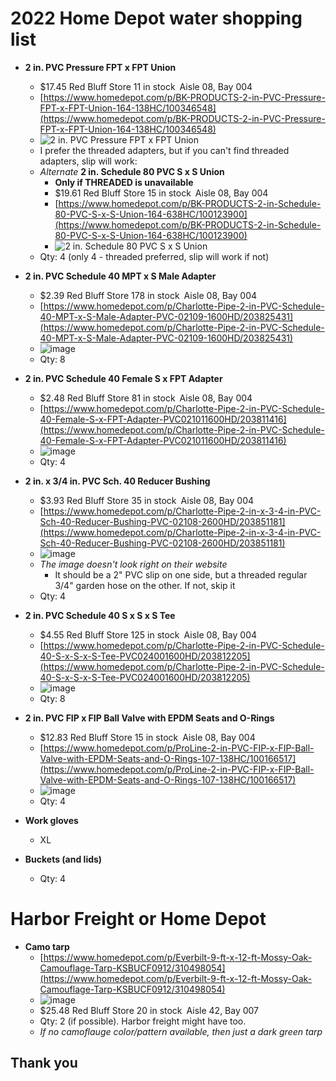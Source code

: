 # 2022 Home Depot water shopping list

- **2 in. PVC Pressure FPT x FPT Union**
  - $17.45 Red Bluff Store 11 in stock Aisle 08, Bay 004
  - [https://www.homedepot.com/p/BK-PRODUCTS-2-in-PVC-Pressure-FPT-x-FPT-Union-164-138HC/100346548](https://www.homedepot.com/p/BK-PRODUCTS-2-in-PVC-Pressure-FPT-x-FPT-Union-164-138HC/100346548)
  - ![2 in. PVC Pressure FPT x FPT Union](https://images.thdstatic.com/productImages/864f902d-363e-4ada-9ee6-05dbc4e838f5/svn/white-bk-products-pvc-fittings-164-138hc-64_400.jpg)
  - I prefer the threaded adapters, but if you can't find threaded adapters, slip will work:
  - *Alternate* **2 in. Schedule 80 PVC S x S Union**
    - **Only if THREADED is unavailable**
    - $19.61 Red Bluff Store 15 in stock Aisle 08, Bay 004
    - [https://www.homedepot.com/p/BK-PRODUCTS-2-in-Schedule-80-PVC-S-x-S-Union-164-638HC/100123900](https://www.homedepot.com/p/BK-PRODUCTS-2-in-Schedule-80-PVC-S-x-S-Union-164-638HC/100123900)
    - ![2 in. Schedule 80 PVC S x S Union](https://images.thdstatic.com/productImages/0f3a3bf4-816c-4446-89a6-092a4deaea6a/svn/white-bk-products-pvc-fittings-164-638hc-64_400.jpg)
  - Qty: 4 (only 4 - threaded preferred, slip will work if not)

- **2 in. PVC Schedule 40 MPT x S Male Adapter**
  - $2.39 Red Bluff Store 178 in stock Aisle 08, Bay 004
  - [https://www.homedepot.com/p/Charlotte-Pipe-2-in-PVC-Schedule-40-MPT-x-S-Male-Adapter-PVC-02109-1600HD/203825431](https://www.homedepot.com/p/Charlotte-Pipe-2-in-PVC-Schedule-40-MPT-x-S-Male-Adapter-PVC-02109-1600HD/203825431)
  - ![image](https://images.thdstatic.com/productImages/77e0cdaf-18d1-43bf-a7a2-699cd195bb9f/svn/white-charlotte-pipe-pvc-fittings-pvc-02109-1600hd-64_400.jpg)
  - Qty: 8

- **2 in. PVC Schedule 40 Female S x FPT Adapter**
  - $2.48 Red Bluff Store 81 in stock Aisle 08, Bay 004 
  - [https://www.homedepot.com/p/Charlotte-Pipe-2-in-PVC-Schedule-40-Female-S-x-FPT-Adapter-PVC021011600HD/203811416](https://www.homedepot.com/p/Charlotte-Pipe-2-in-PVC-Schedule-40-Female-S-x-FPT-Adapter-PVC021011600HD/203811416)
  - ![image](https://images.thdstatic.com/productImages/2c7f7686-640b-498b-a62f-62b55f48ba4a/svn/white-charlotte-pipe-pvc-fittings-pvc021011600hd-64_400.jpg)
  - Qty: 4

- **2 in. x 3/4 in. PVC Sch. 40 Reducer Bushing**
  - $3.93 Red Bluff Store 35 in stock Aisle 08, Bay 004 
  - [https://www.homedepot.com/p/Charlotte-Pipe-2-in-x-3-4-in-PVC-Sch-40-Reducer-Bushing-PVC-02108-2600HD/203851181](https://www.homedepot.com/p/Charlotte-Pipe-2-in-x-3-4-in-PVC-Sch-40-Reducer-Bushing-PVC-02108-2600HD/203851181)
  - ![image](https://images.thdstatic.com/productImages/5d9c4343-7897-4bdb-a712-202fea80284d/svn/black-charlotte-pipe-pvc-fittings-pvc-02108-2600hd-64_400.jpg)
  - *The image doesn't look right on their website*
    - It should be a 2" PVC slip on one side, but a threaded regular 3/4" garden hose on the other. If not, skip it
  - Qty: 4

- **2 in. PVC Schedule 40 S x S x S Tee**
  - $4.55 Red Bluff Store 125 in stock Aisle 08, Bay 004 
  - [https://www.homedepot.com/p/Charlotte-Pipe-2-in-PVC-Schedule-40-S-x-S-x-S-Tee-PVC024001600HD/203812205](https://www.homedepot.com/p/Charlotte-Pipe-2-in-PVC-Schedule-40-S-x-S-x-S-Tee-PVC024001600HD/203812205)
  - ![image](https://images.thdstatic.com/productImages/26d4207b-9bb4-47e8-9626-c2a42e94b23a/svn/white-charlotte-pipe-pvc-fittings-pvc024001600hd-64_400.jpg)
  - Qty: 8

- **2 in. PVC FIP x FIP Ball Valve with EPDM Seats and O-Rings**
  - $12.83 Red Bluff Store 15 in stock Aisle 08, Bay 004
  - [https://www.homedepot.com/p/ProLine-2-in-PVC-FIP-x-FIP-Ball-Valve-with-EPDM-Seats-and-O-Rings-107-138HC/100166517](https://www.homedepot.com/p/ProLine-2-in-PVC-FIP-x-FIP-Ball-Valve-with-EPDM-Seats-and-O-Rings-107-138HC/100166517)
  - ![image](https://images.thdstatic.com/productImages/d4653908-46be-4d3f-b5d8-25a1ef211309/svn/proline-ball-valves-107-138hc-64_400.jpg)
  - Qty: 4

- **Work gloves**
  - XL

- **Buckets (and lids)**
  - Qty: 4

# Harbor Freight or Home Depot

- **Camo tarp**
  - [https://www.homedepot.com/p/Everbilt-9-ft-x-12-ft-Mossy-Oak-Camouflage-Tarp-KSBUCF0912/310498054](https://www.homedepot.com/p/Everbilt-9-ft-x-12-ft-Mossy-Oak-Camouflage-Tarp-KSBUCF0912/310498054)
  - ![image](https://images.thdstatic.com/productImages/2880bc91-c896-496a-823e-174ffb9af419/svn/brown-everbilt-tarps-ksbucf0912-64_1000.jpg)
  - $25.48 Red Bluff Store 20 in stock Aisle 42, Bay 007 
  - Qty: 2 (if possible). Harbor freight might have too. 
  - *If no camoflauge color/pattern available, then just a dark green tarp*

## Thank you
